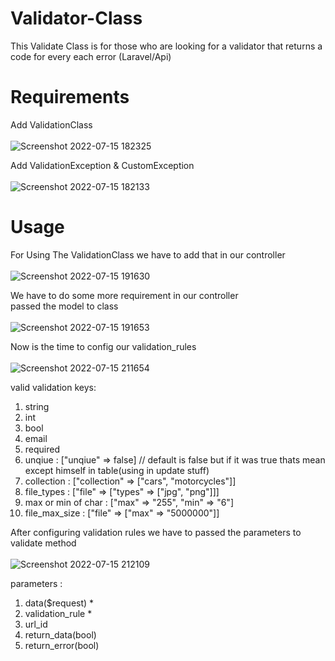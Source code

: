 # Validator-Class
This Validate Class is for those who are looking for a validator that returns a code for every each error (Laravel/Api)

# Requirements
Add ValidationClass <br><br>
![Screenshot 2022-07-15 182325](https://user-images.githubusercontent.com/79410109/179263454-b4355e87-2d6f-4319-a56e-e1604505508b.png)

 Add ValidationException & CustomException <br><br>
![Screenshot 2022-07-15 182133](https://user-images.githubusercontent.com/79410109/179263514-10282872-de9f-4b94-b7a2-376c54f57368.png)

# Usage
For Using The ValidationClass we have to add that in our controller <br><br>
![Screenshot 2022-07-15 191630](https://user-images.githubusercontent.com/79410109/179263971-2fdc7a39-46f2-4bf9-88df-ce39481eeea2.png)

We have to do some more requirement in our controller <br>
passed the model to class <br><br>
![Screenshot 2022-07-15 191653](https://user-images.githubusercontent.com/79410109/179264722-7010a34d-5bf4-4ef5-88ce-10d069cf8f80.png)

Now is the time to config our validation_rules <br><br>
![Screenshot 2022-07-15 211654](https://user-images.githubusercontent.com/79410109/179270221-dbf127c6-fc15-46c1-8fa6-747709db0d7b.png)

valid validation keys:
1. string
2. int
3. bool
4. email
5. required
6. unqiue : ["unqiue" => false] // default is false but if it was true thats mean except himself in table(using in update stuff)
7. collection : ["collection" => ["cars", "motorcycles"]]
8. file_types : ["file" => ["types" => ["jpg", "png"]]]
9. max or min of char : ["max" => "255", "min" => "6"]
10. file_max_size : ["file" => ["max" => "5000000"]]

After configuring validation rules we have to passed the parameters to validate method <br><br>
![Screenshot 2022-07-15 212109](https://user-images.githubusercontent.com/79410109/179270693-3f174a10-be9a-4eb5-ba06-cd9e835e5fc1.png)

parameters :
1. data($request) *
2. validation_rule *
3. url_id
4. return_data(bool)
5. return_error(bool)
